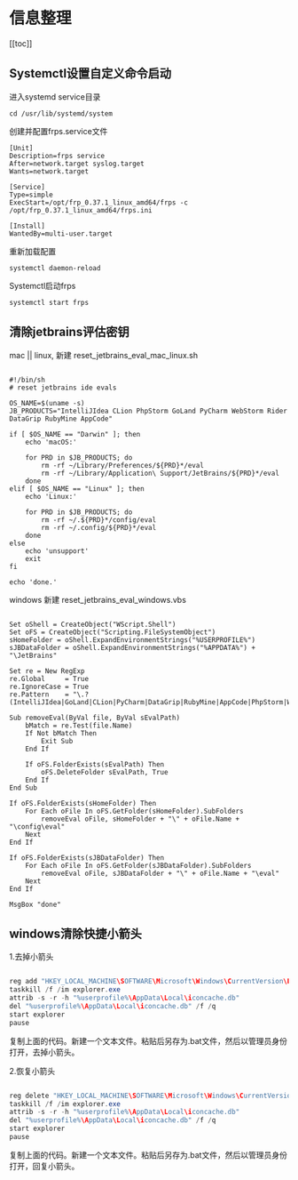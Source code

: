 # 信息整理

[[toc]]

## Systemctl设置自定义命令启动

进入systemd service目录

```shell
cd /usr/lib/systemd/system 
```

创建并配置frps.service文件

```shell
[Unit]
Description=frps service
After=network.target syslog.target
Wants=network.target

[Service]
Type=simple
ExecStart=/opt/frp_0.37.1_linux_amd64/frps -c /opt/frp_0.37.1_linux_amd64/frps.ini

[Install]
WantedBy=multi-user.target
```

重新加载配置

```shell
systemctl daemon-reload
```

Systemctl启动frps

```shell script
systemctl start frps
```

## 清除jetbrains评估密钥

mac || linux, 新建 reset_jetbrains_eval_mac_linux.sh

```shell script

#!/bin/sh
# reset jetbrains ide evals

OS_NAME=$(uname -s)
JB_PRODUCTS="IntelliJIdea CLion PhpStorm GoLand PyCharm WebStorm Rider DataGrip RubyMine AppCode"

if [ $OS_NAME == "Darwin" ]; then
	echo 'macOS:'

	for PRD in $JB_PRODUCTS; do
    	rm -rf ~/Library/Preferences/${PRD}*/eval
    	rm -rf ~/Library/Application\ Support/JetBrains/${PRD}*/eval
	done
elif [ $OS_NAME == "Linux" ]; then
	echo 'Linux:'

	for PRD in $JB_PRODUCTS; do
    	rm -rf ~/.${PRD}*/config/eval
    	rm -rf ~/.config/${PRD}*/eval
	done
else
	echo 'unsupport'
	exit
fi

echo 'done.'

```

windows 新建 reset_jetbrains_eval_windows.vbs
```shell script

Set oShell = CreateObject("WScript.Shell")
Set oFS = CreateObject("Scripting.FileSystemObject")
sHomeFolder = oShell.ExpandEnvironmentStrings("%USERPROFILE%")
sJBDataFolder = oShell.ExpandEnvironmentStrings("%APPDATA%") + "\JetBrains"

Set re = New RegExp
re.Global     = True
re.IgnoreCase = True
re.Pattern    = "\.?(IntelliJIdea|GoLand|CLion|PyCharm|DataGrip|RubyMine|AppCode|PhpStorm|WebStorm|Rider).*"

Sub removeEval(ByVal file, ByVal sEvalPath)
	bMatch = re.Test(file.Name)
    If Not bMatch Then
		Exit Sub
	End If

	If oFS.FolderExists(sEvalPath) Then
		oFS.DeleteFolder sEvalPath, True 
	End If
End Sub

If oFS.FolderExists(sHomeFolder) Then
	For Each oFile In oFS.GetFolder(sHomeFolder).SubFolders
    	removeEval oFile, sHomeFolder + "\" + oFile.Name + "\config\eval"
	Next
End If

If oFS.FolderExists(sJBDataFolder) Then
	For Each oFile In oFS.GetFolder(sJBDataFolder).SubFolders
	    removeEval oFile, sJBDataFolder + "\" + oFile.Name + "\eval"
	Next
End If

MsgBox "done"

```


## windows清除快捷小箭头

1.去掉小箭头

```java

reg add "HKEY_LOCAL_MACHINE\SOFTWARE\Microsoft\Windows\CurrentVersion\Explorer\Shell Icons" /v 29 /d "%systemroot%\system32\imageres.dll,197" /t reg_sz /f
taskkill /f /im explorer.exe
attrib -s -r -h "%userprofile%\AppData\Local\iconcache.db"
del "%userprofile%\AppData\Local\iconcache.db" /f /q
start explorer
pause

```
复制上面的代码。新建一个文本文件。粘贴后另存为.bat文件，然后以管理员身份打开，去掉小箭头。


2.恢复小箭头
```java

reg delete "HKEY_LOCAL_MACHINE\SOFTWARE\Microsoft\Windows\CurrentVersion\Explorer\Shell Icons" /v 29 /f
taskkill /f /im explorer.exe
attrib -s -r -h "%userprofile%\AppData\Local\iconcache.db"
del "%userprofile%\AppData\Local\iconcache.db" /f /q
start explorer
pause

```
复制上面的代码。新建一个文本文件。粘贴后另存为.bat文件，然后以管理员身份打开，回复小箭头。

